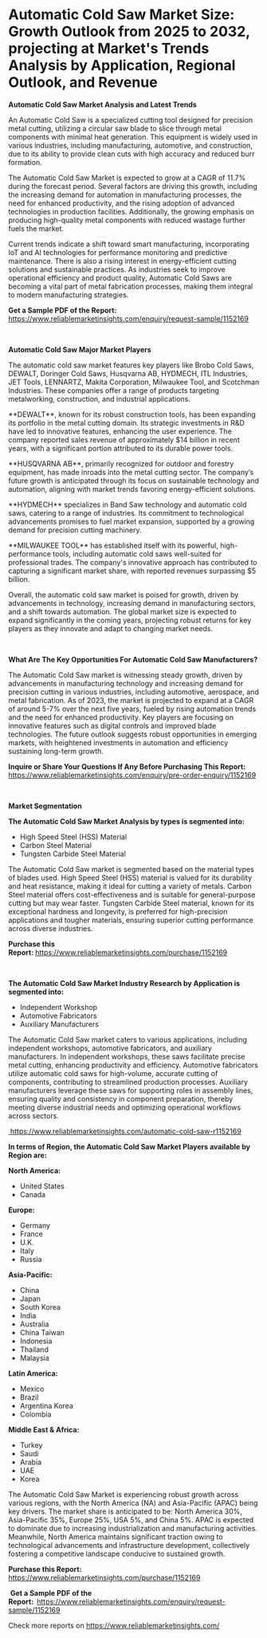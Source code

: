 <p><h1>Automatic Cold Saw Market Size: Growth Outlook from 2025 to 2032, projecting at Market's Trends Analysis by Application, Regional Outlook, and Revenue</h1></p><p><strong>Automatic Cold Saw Market Analysis and Latest Trends</strong></p>
<p><p>An Automatic Cold Saw is a specialized cutting tool designed for precision metal cutting, utilizing a circular saw blade to slice through metal components with minimal heat generation. This equipment is widely used in various industries, including manufacturing, automotive, and construction, due to its ability to provide clean cuts with high accuracy and reduced burr formation. </p><p>The Automatic Cold Saw Market is expected to grow at a CAGR of 11.7% during the forecast period. Several factors are driving this growth, including the increasing demand for automation in manufacturing processes, the need for enhanced productivity, and the rising adoption of advanced technologies in production facilities. Additionally, the growing emphasis on producing high-quality metal components with reduced wastage further fuels the market. </p><p>Current trends indicate a shift toward smart manufacturing, incorporating IoT and AI technologies for performance monitoring and predictive maintenance. There is also a rising interest in energy-efficient cutting solutions and sustainable practices. As industries seek to improve operational efficiency and product quality, Automatic Cold Saws are becoming a vital part of metal fabrication processes, making them integral to modern manufacturing strategies.</p></p>
<p><strong>Get a Sample PDF of the Report:&nbsp;</strong> <a href="https://www.reliablemarketinsights.com/enquiry/request-sample/1152169?utm_campaign=2287&utm_medium=2&utm_source=Github&utm_content=ia&utm_term=19022025&utm_id=automatic-cold-saw">https://www.reliablemarketinsights.com/enquiry/request-sample/1152169</a></p>
<p>&nbsp;</p>
<p><strong>Automatic Cold Saw Major Market Players</strong></p>
<p><p>The automatic cold saw market features key players like Brobo Cold Saws, DEWALT, Doringer Cold Saws, Husqvarna AB, HYDMECH, ITL Industries, JET Tools, LENNARTZ, Makita Corporation, Milwaukee Tool, and Scotchman Industries. These companies offer a range of products targeting metalworking, construction, and industrial applications.</p><p>**DEWALT**, known for its robust construction tools, has been expanding its portfolio in the metal cutting domain. Its strategic investments in R&D have led to innovative features, enhancing the user experience. The company reported sales revenue of approximately $14 billion in recent years, with a significant portion attributed to its durable power tools.</p><p>**HUSQVARNA AB**, primarily recognized for outdoor and forestry equipment, has made inroads into the metal cutting sector. The company’s future growth is anticipated through its focus on sustainable technology and automation, aligning with market trends favoring energy-efficient solutions.</p><p>**HYDMECH** specializes in Band Saw technology and automatic cold saws, catering to a range of industries. Its commitment to technological advancements promises to fuel market expansion, supported by a growing demand for precision cutting machinery.</p><p>**MILWAUKEE TOOL** has established itself with its powerful, high-performance tools, including automatic cold saws well-suited for professional trades. The company's innovative approach has contributed to capturing a significant market share, with reported revenues surpassing $5 billion.</p><p>Overall, the automatic cold saw market is poised for growth, driven by advancements in technology, increasing demand in manufacturing sectors, and a shift towards automation. The global market size is expected to expand significantly in the coming years, projecting robust returns for key players as they innovate and adapt to changing market needs.</p></p>
<p>&nbsp;</p>
<p><strong>What Are The Key Opportunities For Automatic Cold Saw Manufacturers?</strong></p>
<p><p>The Automatic Cold Saw market is witnessing steady growth, driven by advancements in manufacturing technology and increasing demand for precision cutting in various industries, including automotive, aerospace, and metal fabrication. As of 2023, the market is projected to expand at a CAGR of around 5-7% over the next five years, fueled by rising automation trends and the need for enhanced productivity. Key players are focusing on innovative features such as digital controls and improved blade technologies. The future outlook suggests robust opportunities in emerging markets, with heightened investments in automation and efficiency sustaining long-term growth.</p></p>
<p><strong>Inquire or Share Your Questions If Any Before Purchasing This Report:</strong> <a href="https://www.reliablemarketinsights.com/enquiry/pre-order-enquiry/1152169?utm_campaign=2287&utm_medium=2&utm_source=Github&utm_content=ia&utm_term=19022025&utm_id=automatic-cold-saw">https://www.reliablemarketinsights.com/enquiry/pre-order-enquiry/1152169</a></p>
<p>&nbsp;</p>
<p><strong>Market Segmentation</strong></p>
<p><strong>The Automatic Cold Saw Market Analysis by types is segmented into:</strong></p>
<p><ul><li>High Speed Steel (HSS) Material</li><li>Carbon Steel Material</li><li>Tungsten Carbide Steel Material</li></ul></p>
<p><p>The Automatic Cold Saw market is segmented based on the material types of blades used. High Speed Steel (HSS) material is valued for its durability and heat resistance, making it ideal for cutting a variety of metals. Carbon Steel material offers cost-effectiveness and is suitable for general-purpose cutting but may wear faster. Tungsten Carbide Steel material, known for its exceptional hardness and longevity, is preferred for high-precision applications and tougher materials, ensuring superior cutting performance across diverse industries.</p></p>
<p><strong>Purchase this Report:&nbsp;</strong><a href="https://www.reliablemarketinsights.com/purchase/1152169?utm_campaign=2287&utm_medium=2&utm_source=Github&utm_content=ia&utm_term=19022025&utm_id=automatic-cold-saw">https://www.reliablemarketinsights.com/purchase/1152169</a></p>
<p>&nbsp;</p>
<p><strong>The Automatic Cold Saw Market Industry Research by Application is segmented into:</strong></p>
<p><ul><li>Independent Workshop</li><li>Automotive Fabricators</li><li>Auxiliary Manufacturers</li></ul></p>
<p><p>The Automatic Cold Saw market caters to various applications, including independent workshops, automotive fabricators, and auxiliary manufacturers. In independent workshops, these saws facilitate precise metal cutting, enhancing productivity and efficiency. Automotive fabricators utilize automatic cold saws for high-volume, accurate cutting of components, contributing to streamlined production processes. Auxiliary manufacturers leverage these saws for supporting roles in assembly lines, ensuring quality and consistency in component preparation, thereby meeting diverse industrial needs and optimizing operational workflows across sectors.</p></p>
<p><a href="https://www.reliablemarketinsights.com/automatic-cold-saw-r1152169?utm_campaign=2287&utm_medium=2&utm_source=Github&utm_content=ia&utm_term=19022025&utm_id=automatic-cold-saw">&nbsp;https://www.reliablemarketinsights.com/automatic-cold-saw-r1152169</a></p>
<p><strong>In terms of Region, the Automatic Cold Saw Market Players available by Region are:</strong></p>
<p>
    <p> <strong> North America: </strong>
        <ul>
            <li>United States</li>
            <li>Canada</li>
        </ul>
        </p> 
    <p> <strong> Europe: </strong>
        <ul>
            <li>Germany</li>
            <li>France</li>
            <li>U.K.</li>
            <li>Italy</li>
            <li>Russia</li>
        </ul>
        </p> 
    <p> <strong> Asia-Pacific: </strong>
        <ul>
            <li>China</li>
            <li>Japan</li>
            <li>South Korea</li>
            <li>India</li>
            <li>Australia</li>
            <li>China Taiwan</li>
            <li>Indonesia</li>
            <li>Thailand</li>
            <li>Malaysia</li>
        </ul>
        </p> 
    <p> <strong> Latin America: </strong>
        <ul>
            <li>Mexico</li>
            <li>Brazil</li>
            <li>Argentina Korea</li>
            <li>Colombia</li>
        </ul>
        </p> 
    <p> <strong> Middle East & Africa: </strong>
        <ul>
            <li>Turkey</li>
            <li>Saudi</li>
            <li>Arabia</li>
            <li>UAE</li>
            <li>Korea</li>
        </ul>
    </p>
    </p>
<p><p>The Automatic Cold Saw Market is experiencing robust growth across various regions, with the North America (NA) and Asia-Pacific (APAC) being key drivers. The market share is anticipated to be: North America 30%, Asia-Pacific 35%, Europe 25%, USA 5%, and China 5%. APAC is expected to dominate due to increasing industrialization and manufacturing activities. Meanwhile, North America maintains significant traction owing to technological advancements and infrastructure development, collectively fostering a competitive landscape conducive to sustained growth.</p></p>
<p><strong>Purchase this Report: </strong><a href="https://www.reliablemarketinsights.com/purchase/1152169?utm_campaign=2287&utm_medium=2&utm_source=Github&utm_content=ia&utm_term=19022025&utm_id=automatic-cold-saw">https://www.reliablemarketinsights.com/purchase/1152169</a></p>
<p>&nbsp;<strong>Get a Sample PDF of the Report:&nbsp;&nbsp;</strong><a href="https://www.reliablemarketinsights.com/enquiry/request-sample/1152169?utm_campaign=2287&utm_medium=2&utm_source=Github&utm_content=ia&utm_term=19022025&utm_id=automatic-cold-saw">https://www.reliablemarketinsights.com/enquiry/request-sample/1152169</a></p>
<p><strong></strong></p>
<p>Check more reports on <a href="https://www.reliablemarketinsights.com/?utm_campaign=2287&utm_medium=2&utm_source=Github&utm_content=ia&utm_term=19022025&utm_id=automatic-cold-saw">https://www.reliablemarketinsights.com/</a></p>